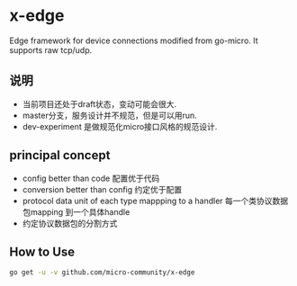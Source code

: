# x-edge

Edge framework for device connections modified from go-micro.
It supports raw tcp/udp.

## 说明

+ 当前项目还处于draft状态，变动可能会很大.
+ master分支，服务设计并不规范，但是可以用run.
+ dev-experiment 是做规范化micro接口风格的规范设计.


## principal concept

+ config better than code 配置优于代码
+ conversion better than config 约定优于配置
+ protocol data unit of each type mappping to a handler 每一个类协议数据包mapping 到一个具体handle
+ 约定协议数据包的分割方式

## How to Use

```bash
go get -u -v github.com/micro-community/x-edge

```
